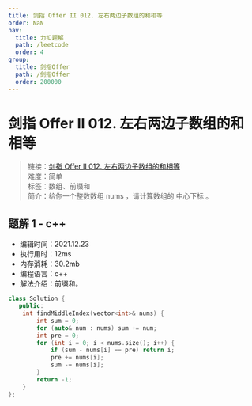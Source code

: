 ```yaml
---
title: 剑指 Offer II 012. 左右两边子数组的和相等
order: NaN
nav:
  title: 力扣题解
  path: /leetcode
  order: 4
group:
  title: 剑指Offer
  path: /剑指Offer
  order: 200000
---
```


# 剑指 Offer II 012. 左右两边子数组的和相等

> 链接：[剑指 Offer II 012. 左右两边子数组的和相等](https://leetcode-cn.com/problems/tvdfij/)  
> 难度：简单  
> 标签：数组、前缀和  
> 简介：给你一个整数数组 nums ，请计算数组的 中心下标 。

## 题解 1 - c++

- 编辑时间：2021.12.23
- 执行用时：12ms
- 内存消耗：30.2mb
- 编程语言：c++
- 解法介绍：前缀和。

```c++
class Solution {
   public:
    int findMiddleIndex(vector<int>& nums) {
        int sum = 0;
        for (auto& num : nums) sum += num;
        int pre = 0;
        for (int i = 0; i < nums.size(); i++) {
            if (sum - nums[i] == pre) return i;
            pre += nums[i];
            sum -= nums[i];
        }
        return -1;
    }
};
```
